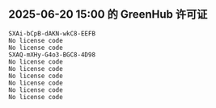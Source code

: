 ## 2025-06-20 15:00 的 GreenHub 许可证
```
SXAi-bCpB-dAKN-wkC8-EEFB
No license code
No license code
SXAQ-mXHy-G4o3-BGC8-4D98
No license code
No license code
No license code
No license code
No license code
No license code
```
